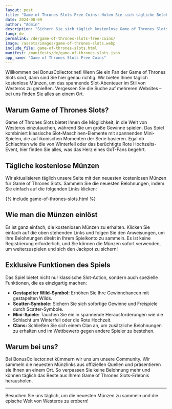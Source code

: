 ```yaml
---
layout: post
title: "Game of Thrones Slots Free Coins: Holen Sie sich tägliche Belohnungen"
date: 2024-08-09
author: "Admin"
description: "Sichern Sie sich täglich kostenlose Game of Thrones Slots Münzen und genießen Sie spannende Slot-Action im legendären Westeros-Stil. Jetzt auf BonusCollector.net!"
lang: de
permalink: /de/game-of-thrones-slots-free-coins/
image: /assets/images/game-of-thrones-slots.webp
include_file: game-of-thrones-slots.html
manifest: /manifests/de/game-of-thrones-slots.json
app_name: "Game of Thrones Slots Free Coins"
---
```


Willkommen bei BonusCollector.net! Wenn Sie ein Fan der Game of Thrones Slots sind, dann sind Sie hier genau richtig. Wir bieten Ihnen täglich kostenlose Münzen, um das spannende Slot-Abenteuer im Stil von Westeros zu genießen. Vergessen Sie die Suche auf mehreren Websites – bei uns finden Sie alles an einem Ort.

## Warum Game of Thrones Slots?

Game of Thrones Slots bietet Ihnen die Möglichkeit, in die Welt von Westeros einzutauchen, während Sie um große Gewinne spielen. Das Spiel kombiniert klassische Slot-Maschinen-Elemente mit spannenden Mini-Spielen, die auf ikonischen Momenten der Serie basieren. Egal ob Schlachten wie die von Winterfell oder das berüchtigte Rote Hochzeits-Event, hier finden Sie alles, was das Herz eines GoT-Fans begehrt.

## Tägliche kostenlose Münzen

Wir aktualisieren täglich unsere Seite mit den neuesten kostenlosen Münzen für Game of Thrones Slots. Sammeln Sie die neuesten Belohnungen, indem Sie einfach auf die folgenden Links klicken:

{% include game-of-thrones-slots.html %}

## Wie man die Münzen einlöst

Es ist ganz einfach, die kostenlosen Münzen zu erhalten. Klicken Sie einfach auf die oben stehenden Links und folgen Sie den Anweisungen, um Ihre Belohnungen direkt in Ihrem Spielkonto zu sammeln. Es ist keine Registrierung erforderlich, und Sie können die Münzen sofort verwenden, um weiterzuspielen und sich den Jackpot zu sichern!

## Exklusive Funktionen des Spiels

Das Spiel bietet nicht nur klassische Slot-Action, sondern auch spezielle Funktionen, die es einzigartig machen:

- **Gestapelter Wild-Symbol:** Erhöhen Sie Ihre Gewinnchancen mit gestapelten Wilds.
- **Scatter-Symbole:** Sichern Sie sich sofortige Gewinne und Freispiele durch Scatter-Symbole.
- **Mini-Spiele:** Tauchen Sie ein in spannende Herausforderungen wie die Schlacht um Winterfell oder die Rote Hochzeit.
- **Clans:** Schließen Sie sich einem Clan an, um zusätzliche Belohnungen zu erhalten und im Wettbewerb gegen andere Spieler zu bestehen.

## Warum bei uns?

Bei BonusCollector.net kümmern wir uns um unsere Community. Wir sammeln die neuesten Münzlinks aus offiziellen Quellen und präsentieren sie Ihnen an einem Ort. So verpassen Sie keine Belohnung mehr und können täglich das Beste aus Ihrem Game of Thrones Slots-Erlebnis herausholen.

---

Besuchen Sie uns täglich, um die neuesten Münzen zu sammeln und die epische Welt von Westeros zu erobern!